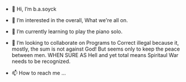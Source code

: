 - 👋 Hi, I’m b.a.soyck
- 👀 I’m interested in the overall, What we're all on.
- 🌱 I’m currently learning to play the piano solo.
- 💞️ I’m looking to collaborate on Programs to Correct illegal because it, mostly, the  sum is not against God! But seems only to keep the peace between men. WHEN SURE AS Hell and yet total means Spiritaul War needs to be recognized.
 
- 📫 How to reach me ...

<!---
Basoyck/Basoyck is a ✨ professional transport service for funeral home and M.E. Disabled; Reuphostery is my trade.✨ repository because its `README.md'
You can click the Preview link to take a look at your changes.
--->


